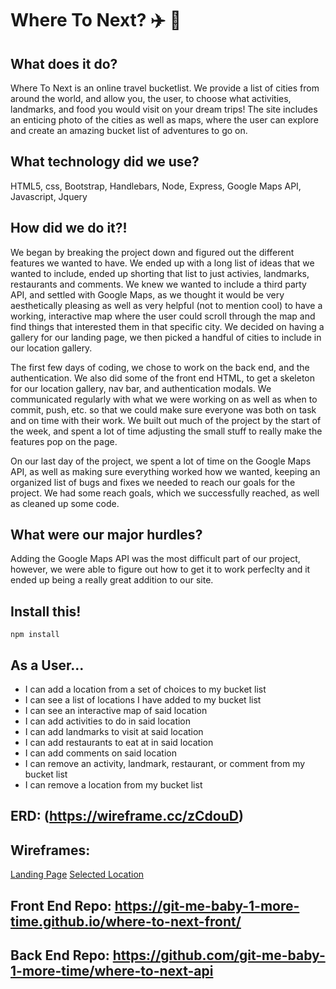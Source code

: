 # Where To Next? :airplane: :palm_tree:

## What does it do?
Where To Next is an online travel bucketlist. We provide a list of cities from around the world, and allow you, the user, to choose what activities, landmarks, and food you would visit on your dream trips! The site includes an enticing photo of the cities as well as maps, where the user can explore and create an amazing bucket list of adventures to go on.

## What technology did we use?
HTML5, css, Bootstrap, Handlebars, Node, Express, Google Maps API, Javascript, Jquery

## How did we do it?!
We began by breaking the project down and figured out the different features we wanted to have. We ended up with a long list of ideas that we wanted to include, ended up shorting that list to just activies, landmarks, restaurants and comments. We knew we wanted to include a third party API, and settled with Google Maps, as we thought it would be very aesthetically pleasing as well as very helpful (not to mention cool) to have a working, interactive map where the user could scroll through the map and find things that interested them in that specific city. We decided on having a gallery for our landing page, we then picked a handful of cities to include in our location gallery.

The first few days of coding, we chose to work on the back end, and the authentication. We also did some of the front end HTML, to get a skeleton for our location gallery, nav bar, and authentication modals. We communicated regularly with what we were working on as well as when to commit, push, etc. so that we could make sure everyone was both on task and on time with their work. We built out much of the project by the start of the week, and spent a lot of time adjusting the small stuff to really make the features pop on the page.

On our last day of the project, we spent a lot of time on the Google Maps API, as well as making sure everything worked how we wanted, keeping an organized list of bugs and fixes we needed to reach our goals for the project. We had some reach goals, which we successfully reached, as well as cleaned up some code.

## What were our major hurdles?
Adding the Google Maps API was the most difficult part of our project, however, we were able to figure out how to get it to work perfeclty and it ended up being a really great addition to our site.

## Install this!
`npm install`

## As a User...
* I can add a location from a set of choices to my bucket list
* I can see a list of locations I have added to my bucket list
* I can see an interactive map of said location
* I can add activities to do in said location
* I can add landmarks to visit at said location
* I can add restaurants to eat at in said location
* I can add comments on said location
* I can remove an activity, landmark, restaurant, or comment from my bucket list
* I can remove a location from my bucket list

## ERD: (https://wireframe.cc/zCdouD)

## Wireframes:
[Landing Page](https://wireframe.cc/nxWe1b)
[Selected Location](https://wireframe.cc/rjNLqm)

## Front End Repo: https://git-me-baby-1-more-time.github.io/where-to-next-front/

## Back End Repo: https://github.com/git-me-baby-1-more-time/where-to-next-api
